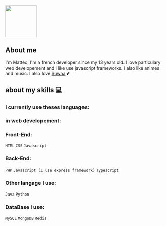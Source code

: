 <img src="https://i.imgur.com/LA3TK0j.gif" width="100">

## About me

I'm Mattéo, I'm a french developer since my 13 years old. I love particulary web developement and I like use javascript frameworks. I also like animes and music. I also love <a href="https://github.com/Suwah">Suwaa</a> 💕

## about my skills 💻

### I currently use theses languages:

### in web developement:
### Front-End:
`HTML`
`CSS`
`Javascript`

### Back-End:
`PHP`
`Javascript (I use express framework)`
`Typescript`

### Other langage I use:
`Java` `Python`

### DataBase I use:
`MySQL`
`MongoDB`
`Redis`
